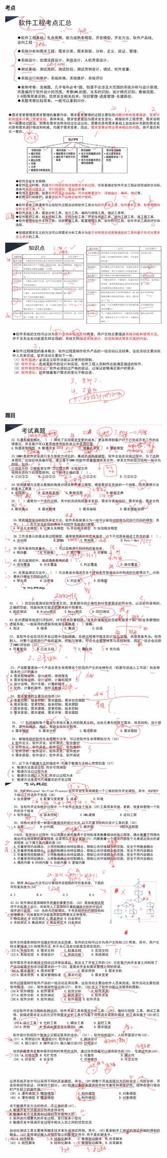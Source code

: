 ### 考点

![1707736195330](image/06软件工程/1707736195330.png)![1707737668356](image/06软件工程/1707737668356.png)![1707737912227](image/06软件工程/1707737912227.png)![1707738226261](image/06软件工程/1707738226261.png)![1707738610407](image/06软件工程/1707738610407.png)


### 题目

![1707736883242](image/06软件工程/1707736883242.png)![1707737269731](image/06软件工程/1707737269731.png)![1707737497544](image/06软件工程/1707737497544.png)![1707737616704](image/06软件工程/1707737616704.png)![1707737808780](image/06软件工程/1707737808780.png)![1707738161559](image/06软件工程/1707738161559.png)![1707738422902](image/06软件工程/1707738422902.png)![1707738571230](image/06软件工程/1707738571230.png)![1707738838486](image/06软件工程/1707738838486.png)![1707739007913](image/06软件工程/1707739007913.png)
